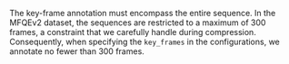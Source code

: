 The key-frame annotation must encompass the entire sequence. In the MFQEv2 dataset, the sequences are restricted to a maximum of 300 frames, a constraint that we carefully handle during compression. Consequently, when specifying the `key_frames` in the configurations, we annotate no fewer than 300 frames.
